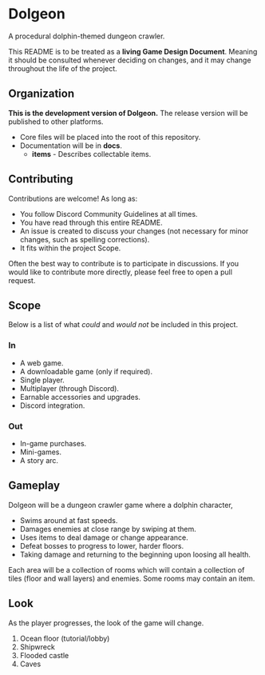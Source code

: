 # Dolgeon
A procedural dolphin-themed dungeon crawler.

This README is to be treated as a **living Game Design Document**. Meaning it
should be consulted whenever deciding on changes, and it may change throughout
the life of the project.

## Organization
__This is the development version of Dolgeon.__ The release version will be
published to other platforms.

- Core files will be placed into the root of this repository.
- Documentation will be in **docs**.
  - **items** - Describes collectable items.

## Contributing
Contributions are welcome! As long as:

- You follow Discord Community Guidelines at all times.
- You have read through this entire README.
- An issue is created to discuss your changes (not necessary for minor changes,
such as spelling corrections).
- It fits within the project Scope.

Often the best way to contribute is to participate in discussions. If you would
like to contribute more directly, please feel free to open a pull request.

## Scope
Below is a list of what *could* and *would not* be included in this project.

### In
- A web game.
- A downloadable game (only if required).
- Single player.
- Multiplayer (through Discord).
- Earnable accessories and upgrades.
- Discord integration.

### Out
- In-game purchases.
- Mini-games.
- A story arc.

## Gameplay
Dolgeon will be a dungeon crawler game where a dolphin character,

- Swims around at fast speeds.
- Damages enemies at close range by swiping at them.
- Uses items to deal damage or change appearance.
- Defeat bosses to progress to lower, harder floors.
- Taking damage and returning to the beginning upon loosing all health.

Each area will be a collection of rooms which will contain a collection of
tiles (floor and wall layers) and enemies. Some rooms may contain an item.

## Look
As the player progresses, the look of the game will change.

1. Ocean floor (tutorial/lobby)
2. Shipwreck
3. Flooded castle
4. Caves
